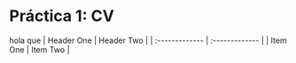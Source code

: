 # Práctica 1: CV
hola
que | Header One     | Header Two     |
| :------------- | :------------- |
| Item One       | Item Two       |
